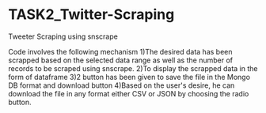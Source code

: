 # TASK2_Twitter-Scraping
Tweeter Scraping using snscrape

Code involves the following mechanism
1)The desired data has been scrapped based on the selected data range as well as the number of records to be scraped using snscrape.
2)To display the scrapped data in the form of dataframe
3)2 button has been given to save the file in the Mongo DB format and download button
4)Based on the user's desire, he can download the file in any format either CSV or JSON by choosing the radio button.
